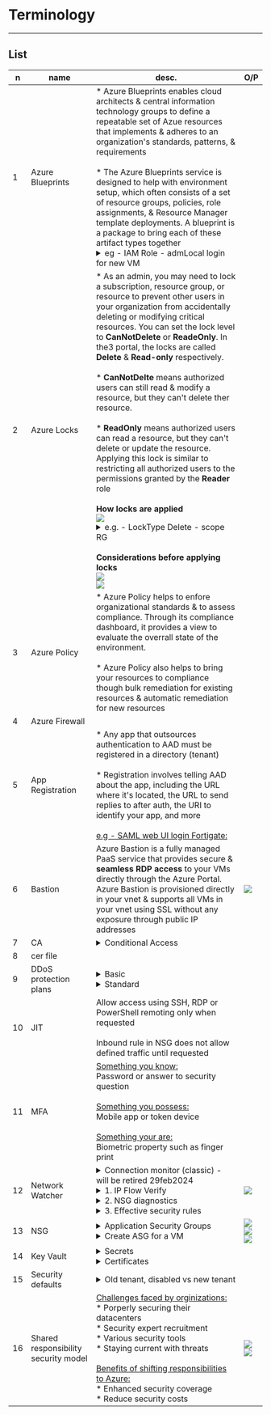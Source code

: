 # Terminology

---

## List
|n|name|desc.|O/P|
|-|----|-----|---|
|1|Azure Blueprints|* Azure Blueprints enables cloud architects & central information technology groups to define a repeatable set of Azue resources that implements & adheres to an organization's standards, patterns, & requirements<br/><br/>* The Azure Blueprints service is designed to help with environment setup, which often consists of a set of resource groups, policies, role assignments, & Resource Manager template deployments. A blueprint is a package to bring each of these artifact types together<details><summary>eg - IAM Role - admLocal login for new VM</summary><ins>Create blueprint</ins><br/><img src="https://i.imgur.com/DsXWCp9.png"><br/><ins>Artifacts:<img src="https://i.imgur.com/pc24zWs.png"><br/>Role : virtual machine administrator login:<br/><img src="https://i.imgur.com/wzUOgSP.png"><br/>Publish blueprint:<br/><img src="https://i.imgur.com/DiqxmEc.png"><br/><img src="https://i.imgur.com/cAA0NrC.png"><br/>Assign blueprint:<br/><img src="https://i.imgur.com/mxCydv3.png"><br/><img src="https://i.imgur.com/XpuDCEW.png"><br/>System assigned:<br/><img src="https://i.imgur.com/knAxkRg.png"><br/>Test - New VM:<br/><img src="https://i.imgur.com/dG1RcMZ.png"><br/>New VM - IAM - automatic role assignments - vm admin login:<br/><img src="https://i.imgur.com/F3HNSo7.png"></ins></details>|
|2|Azure Locks|* As an admin, you may need to lock a subscription, resource group, or resource to prevent other users in your organization from accidentally deleting or modifying critical resources. You can set the lock level to **CanNotDelete** or **ReadeOnly**. In the3 portal, the locks are called **Delete** & **Read-only** respectively.<br/><br/>* **CanNotDelte** means authorized users can still read & modify a resource, but they can't delete ther resource.<br/><br/>* **ReadOnly** means authorized users can read a resource, but they can't delete or update the resource. Applying this lock is similar to restricting all authorized users to the permissions granted by the **Reader** role<br/><br/>**How locks are applied**<br/><img src="https://i.imgur.com/7LJMTnI.png"><details><summary>e.g. - LockType Delete - scope RG</summary>Lock Type Delete:<br/><img src="https://i.imgur.com/fnT8g2j.png"><br/>Test - delete RG - error lock:<br/><img src="https://i.imgur.com/NUhQWyR.png"><br/>idem with try to delete vnet:<br/><img src="https://i.imgur.com/70mjBpC.png"></details><br/>**Considerations before applying locks**<br/><img src="https://i.imgur.com/wS9RtKO.png"><br/><img src="https://i.imgur.com/O24m2tn.png">|
|3|Azure Policy|* Azure Policy helps to enfore organizational standards & to assess compliance. Through its compliance dashboard, it provides a view to evaluate the overrall state of the environment.<br/><br/>* Azure Policy also helps to bring your resources to compliance though bulk remediation for existing resources & automatic remediation for new resources 
|4|Azure Firewall|
|5|App Registration|* Any app that outsources authentication to AAD must be registered in a directory (tenant)<br/><br/>* Registration involves telling AAD about the app, including the URL where it's located, the URL to send replies to after auth, the URI to identify your app, and more<br/><br/><ins>e.g - SAML web UI login Fortigate:</ins>|
|6|Bastion|Azure Bastion is a fully managed PaaS service that provides secure & **seamless RDP access** to your VMs directly through the Azure Portal. Azure Bastion is provisioned directly in your vnet & supports all VMs in your vnet using SSL without any exposure through public IP addresses|<img src="https://i.imgur.com/58u68Ww.png">|
|7|CA|<details><summary>Conditional Access</summary>True</details>|
|8|cer file|
|9|DDoS protection plans|<details><summary>Basic</summary>Automatically enabled as part of the Azure platform</details><details><summary>Standard</summary>Provides additional mitigation capabilities over the Basic service tier that are tuned specifically to Azure Virtual Network resources<br/><img src="https://i.imgur.com/COh6Yzi.png"></details>|
|10|JIT|Allow access using SSH, RDP or PowerShell remoting only when requested<br/><br/>Inbound rule in NSG does not allow defined traffic until requested|
|11|MFA|<ins>Something you know:</ins><br/>Password or answer to security question<br/><br/><ins>Something you possess:</ins><br/>Mobile app or token device<br/><br/><ins>Something your are:</ins><br/>Biometric property such as finger print 
|12|Network Watcher|<details><summary>Connection monitor (classic) - will be retired 29feb2024</summary><img src="https://i.imgur.com/fRRbaWv.png"><br/>Create connection Monitor :<br/><img src="https://i.imgur.com/fgb2n0Z.png"><br/>Create action group - notification monitor:<br/><img src="https://i.imgur.com/8tiXfqI.png"><br/><img src="https://i.imgur.com/73Rpg9b.png"></details><details><summary>1. IP Flow Verify</summary>e.g - Test our VM Inbound & Outbound:<br/><img src="https://i.imgur.com/wEegCJR.png"><br/>Remote IP - google on port 80:<br/><img src="https://i.imgur.com/Gji0U0Q.png">Result - allowd on NSG1 - Port 80 & 443 :<br/><img src="https://i.imgur.com/wI1JSxE.png"><br/>if we test port 21 on remote on google:<br/>Result access denied<br/><img src="https://i.imgur.com/Pf077NK.png"></details><details><summary>2. NSG diagnostics</summary>The network security grou diagnostics tool provides detailed information to understand & degub the security configuration of your network. for a given source-destination pair, network security group diagnostics returns all network security groups that will be traversed, the rules that will be applied in each network security group, & the final allow/deny status for the flow<br/>again test our VM as target:<br/><img src="https://i.imgur.com/c84BDhG.png"><br/>Remote Port & IP : 8.8.8.8:80 - google :<br/><img src="https://i.imgur.com/GAGxFl5.png"><br/>Result : allowd & option - more info:<br/><img src="https://i.imgur.com/dgM0CwP.png"><br/><img src="https://i.imgur.com/U5ay7m6.png"><br/>we have the option add security rule if not allowed:<br/>test port 23 on google remote - default denied:<br/><img src="https://i.imgur.com/GIr1a1F.png"><br/>add rule & check again:<br/><img src="https://i.imgur.com/3A1s4Ka.png"></details><details><summary>3. Effective security rules</summary>To see all NSG - showing only top 50 security rules in each grid, click Download above to see all<br/><img src="https://i.imgur.com/8FFGsoY.png"><br/><img src="https://i.imgur.com/jVyXP5r.png"></details>|<img src="https://i.imgur.com/oUAXp55.png">|
|13|NSG|<details><summary>Application Security Groups</summary>Application security groups enable you to configure network security as a natural extension of an application's structure, allowing you to group VMs & define security policies based on those groups<br/><br/>e.g. via diagram:<br/><img src="https://i.imgur.com/Kr0rsLg.png"></details><details><summary>Create ASG for a VM</summary>New ASG:<br/><img src="https://i.imgur.com/FL9qSi7.png"><br/>in our vim - networking - asg:<br/><img src="https://i.imgur.com/jDoQEvK.png"><br/>final our ASG for our VM:<br/><img src="https://i.imgur.com/3zDQgxm.png"><br/>ASG Rule - RDP:<br/><img src="https://i.imgur.com/EiAuWcI.png"><br/>Test RDP:<br/><img src="https://i.imgur.com/pA8Rogo.png"><br/><img src="https://i.imgur.com/WMiqwwa.png"></details>|<img src="https://i.imgur.com/iy01tAq.png"><br/><img src="https://i.imgur.com/eACtCPk.png"><br/><img src="https://i.imgur.com/OXonEwp.png">|
|14|Key Vault|<details><summary>Secrets</summary><img src="https://i.imgur.com/dMwBKrZ.png"></details><details><summary>Certificates</summary><img src="https://i.imgur.com/0aru5St.png"></details>|
|15|Security defaults|<details><summary>Old tenant, disabled vs new tenant</summary><br/>Requiring all users to register for multifactor authentication<br/>Requiring administrators to do multifactor authentication<br/>Requiring users to do multifactor authentication when necessary<br/>Blocking legacy authentication protocols<br/>Protecting privileged activities like access to the Azure portal<br/><br/><ins>Old tenant:</ins><br/><img src="https://i.imgur.com/kiReFU4.png"><br/><ins>NewTenant:</ins><br/><img src="https://i.imgur.com/n0wU48M.png"></details>
|16|Shared responsibility security model|<ins>Challenges faced by orginizations:</ins><br/>* Porperly securing their datacenters<br/>* Security expert recruitment<br/>* Various security tools<br/>* Staying current with threats<br/><br/><ins>Benefits of shifting responsibilities to Azure:</ins><br/>* Enhanced security coverage<br/>* Reduce security costs|<img src="https://i.imgur.com/NhrJv9c.png"><img src="https://i.imgur.com/E2JU7iz.png">|
